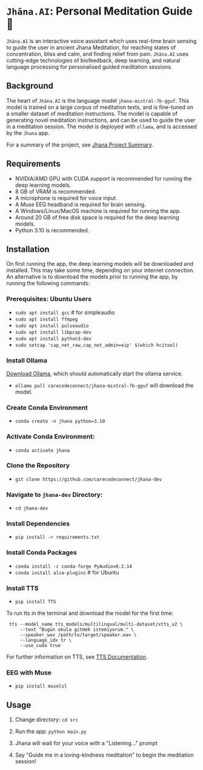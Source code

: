 # `Jhāna.AI`: Personal Meditation Guide :pray:

`Jhāna.AI` is an interactive voice assistant which uses real-time brain sensing to guide the user in ancient Jhana Meditation, for reaching states of concentration, bliss and calm, and finding relief from pain. `Jhāna.AI` uses cutting-edge technologies of biofeedback, deep learning, and natural language processing for personalised guided meditation sessions. 

## Background

The heart of `Jhāna.AI` is the language model `jhana-mistral-7b-gguf`. This model is trained on a large corpus of meditation texts, and is fine-tuned on a smaller dataset of meditation instructions. The model is capable of generating novel meditation instructions, and can be used to guide the user in a meditation session. The model is deployed with `ollama`, and is accessed by the `Jhana` app.

For a summary of the project, see [Jhana Project Summary](docs/jhana-project-summary.md).

## Requirements

- NVIDIA/AMD GPU with CUDA support is recommended for running the deep learning models.
- 8 GB of VRAM is recommended.
- A microphone is required for voice input.
- A Muse EEG headband is required for brain sensing.
- A Windows/Linux/MacOS machine is required for running the app.
- Around 20 GB of free disk space is required for the deep learning models.
- Python 3.10 is recommended.

## Installation

On first running the app, the deep learning models will be downloaded and installed. This may take some time, depending on your internet connection. An alternative is to download the models prior to running the app, by running the following commands:

### Prerequisites: Ubuntu Users

- `sudo apt install gcc` # for simpleaudio
- `sudo apt install ffmpeg`
- `sudo apt install pulseaudio`
- `sudo apt install libpcap-dev`
- `sudo apt install python3-dev`
- `sudo setcap 'cap_net_raw,cap_net_admin=eip' $(which hcitool)`

### Install Ollama

[Download Ollama](https://ollama.com/download), which should automatically start the ollama service.

- `ollama pull carecodeconnect/jhana-mistral-7b-gguf` will download the model.

### Create Conda Environment

- `conda create -n jhana python=3.10`

### Activate Conda Environment: 

- `conda activate jhana`

### Clone the Repository

- `git clone https://github.com/carecodeconnect/jhana-dev`

### Navigate to `jhana-dev` Directory: 

- `cd jhana-dev`

### Install Dependencies

- `pip install -r requirements.txt`

### Install Conda Packages

- `conda install -c conda-forge PyAudio=0.2.14`
- `conda install alsa-plugins` # for Ubuntu

### Install TTS

- `pip install TTS`

To run tts in the terminal and download the model for the first time:
```
 tts --model_name tts_models/multilingual/multi-dataset/xtts_v2 \
     --text "Bugün okula gitmek istemiyorum." \
     --speaker_wav /path/to/target/speaker.wav \
     --language_idx tr \
     --use_cuda true
```

For further information on TTS, see [TTS Documentation](https://docs.coqui.ai/en/latest/models/xtts.html).

### EEG with Muse

- `pip install muselsl`

## Usage

1. Change directory: `cd src`

2. Run the app: `python main.py`

3. Jhana will wait for your voice with a "Listening..." prompt

4. Say "Guide me in a loving-kindness meditation" to begin the meditation session!